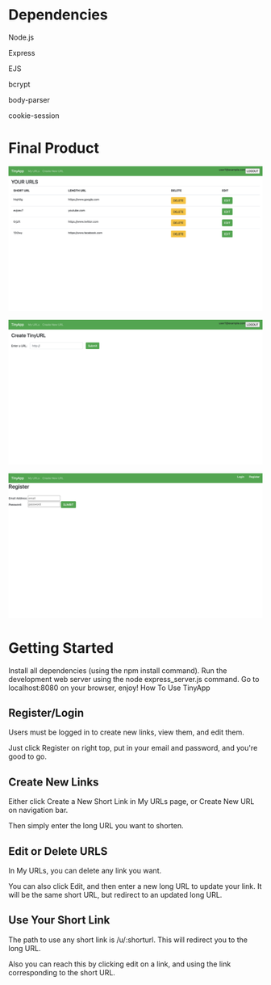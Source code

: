  Dependencies 
 =============
Node.js

Express

EJS

bcrypt

body-parser

cookie-session

Final Product
=============

![Homepage](https://github.com/Mahir45/Tinyapp/blob/main/docs/ulrs.png?raw=true)

![Create your new URL](https://github.com/Mahir45/Tinyapp/blob/main/docs/urls_new.png?raw=true)


![Register](https://github.com/Mahir45/Tinyapp/blob/main/docs/urls_register.png?raw=true)


Getting Started
 =============
Install all dependencies (using 
the npm install command).
Run the development web server using the node express_server.js command.
Go to localhost:8080 on your browser, enjoy!
How To Use TinyApp

Register/Login
 --------------- 
Users must be logged in to create new links, view them, and edit them.

Just click Register on right top, put in your email and password, and you're good to go.

Create New Links
--------------- 

Either click Create a New Short Link in My URLs page, or Create New URL on navigation bar.

Then simply enter the long URL you want to shorten.

Edit or Delete URLS
--------------- 

In My URLs, you can delete any link you want.

You can also click Edit, and then enter a new long URL to update your link. It will be the same short URL, but redirect to an updated long URL.

Use Your Short Link
--------------- 

The path to use any short link is /u/:shorturl. This will redirect you to the long URL.

Also you can reach this by clicking edit on a link, and using the link corresponding to the short URL.